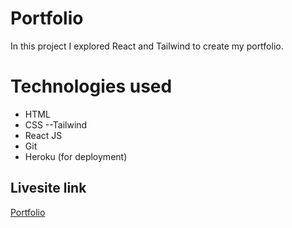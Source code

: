 # Portfolio
In this project I explored React and Tailwind to create my portfolio.

# Technologies used
- HTML
- CSS
--Tailwind
- React JS
- Git
- Heroku (for deployment)

## Livesite link

[Portfolio](https://mymovie-finder.herokuapp.com/)